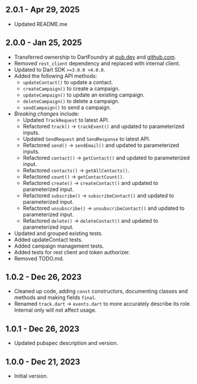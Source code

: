 ## 2.0.1 - Apr 29, 2025

- Updated README.me

## 2.0.0 - Jan 25, 2025

- Transferred ownership to DartFoundry at [pub.dev](https://pub.dev/packages/plunk) and [github.com](https://github.com/dartfoundry/plunk).
- Removed `rest_client` dependency and replaced with internal client.
- Updated to Dart SDK `>=3.0.0 <4.0.0`.
- Added the following API methods:
    - `updateContact()` to update a contact.
    - `createCampaign()` to create a campaign.
    - `updateCampaign()` to update an existing campaign.
    - `deleteCampaign()` to delete a campaign.
    - `sendCampaign()` to send a campaign.
- _Breaking changes_ include:
    - Updated `TrackRequest` to latest API.
    - Refactored `track()` &rarr; `trackEvent()` and updated to parameterized inputs.
    - Updated `SendRequest` and `SendResponse` to latest API.
    - Refactored `send()` &rarr; `sendEmail()` and updated to parameterized inputs.
    - Refactored `contact()` &rarr; `getContact()` and updated to parameterized input.
    - Refactored `contacts()` &rarr; `getAllContacts()`.
    - Refactored `count()` &rarr; `getContactCount()`.
    - Refactored `create()` &rarr; `createContact()` and updated to parameterized input.
    - Refactored `subscribe()` &rarr; `subscribeContact()` and updated to parameterized input.
    - Refactored `unsubscribe()` &rarr; `unsubscribeContact()` and updated to parameterized input.
    - Refactored `delete()` &rarr; `deleteContact()` and updated to parameterized input.
- Updated and grouped existing tests.
- Added updateContact tests.
- Added campaign management tests.
- Added tests for rest client and token authorizer.
- Removed TODO.md.

## 1.0.2 - Dec 26, 2023

- Cleaned up code, adding `const` constructors, documenting classes and methods and making fields `final`.
- Renamed `track.dart` &rarr; `events.dart` to more accurately describe its role. Internal only will not affect usage.

## 1.0.1 - Dec 26, 2023

- Updated pubspec description and version.

## 1.0.0 - Dec 21, 2023

- Initial version.
